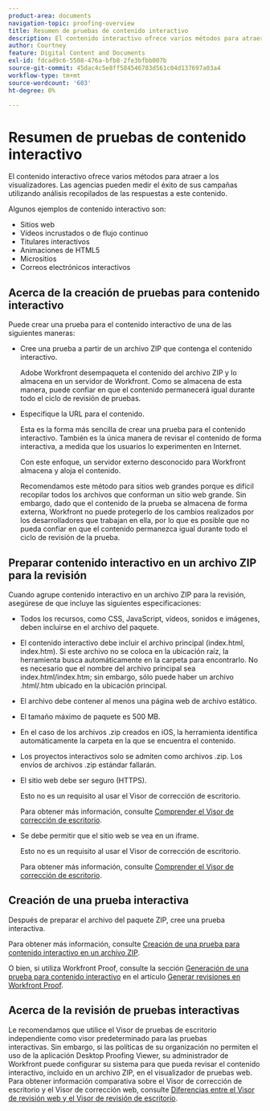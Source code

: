 ```yaml
---
product-area: documents
navigation-topic: proofing-overview
title: Resumen de pruebas de contenido interactivo
description: El contenido interactivo ofrece varios métodos para atraer a los visualizadores. Las agencias pueden medir el éxito de sus campañas utilizando análisis recopilados de las respuestas a este contenido.
author: Courtney
feature: Digital Content and Documents
exl-id: fdcad9c6-5508-476a-bfb8-2fe3bfbb007b
source-git-commit: 45dac4c5e8ff584546783d561c04d137697a03a4
workflow-type: tm+mt
source-wordcount: '603'
ht-degree: 0%

---
```


# Resumen de pruebas de contenido interactivo

<!-- Audited: 01/2024 -->

El contenido interactivo ofrece varios métodos para atraer a los visualizadores. Las agencias pueden medir el éxito de sus campañas utilizando análisis recopilados de las respuestas a este contenido.

Algunos ejemplos de contenido interactivo son:

* Sitios web
* Vídeos incrustados o de flujo continuo
* Titulares interactivos
* Animaciones de HTML5
* Micrositios
* Correos electrónicos interactivos

## Acerca de la creación de pruebas para contenido interactivo

Puede crear una prueba para el contenido interactivo de una de las siguientes maneras:

* Cree una prueba a partir de un archivo ZIP que contenga el contenido interactivo.

  Adobe Workfront desempaqueta el contenido del archivo ZIP y lo almacena en un servidor de Workfront. Como se almacena de esta manera, puede confiar en que el contenido permanecerá igual durante todo el ciclo de revisión de pruebas.

* Especifique la URL para el contenido.

  Esta es la forma más sencilla de crear una prueba para el contenido interactivo. También es la única manera de revisar el contenido de forma interactiva, a medida que los usuarios lo experimenten en Internet.

  Con este enfoque, un servidor externo desconocido para Workfront almacena y aloja el contenido.

  Recomendamos este método para sitios web grandes porque es difícil recopilar todos los archivos que conforman un sitio web grande. Sin embargo, dado que el contenido de la prueba se almacena de forma externa, Workfront no puede protegerlo de los cambios realizados por los desarrolladores que trabajan en ella, por lo que es posible que no pueda confiar en que el contenido permanezca igual durante todo el ciclo de revisión de la prueba.

## Preparar contenido interactivo en un archivo ZIP para la revisión

Cuando agrupe contenido interactivo en un archivo ZIP para la revisión, asegúrese de que incluye las siguientes especificaciones:

* Todos los recursos, como CSS, JavaScript, vídeos, sonidos e imágenes, deben incluirse en el archivo del paquete.
* El contenido interactivo debe incluir el archivo principal (index.html, index.htm). Si este archivo no se coloca en la ubicación raíz, la herramienta busca automáticamente en la carpeta para encontrarlo. No es necesario que el nombre del archivo principal sea index.html/index.htm; sin embargo, sólo puede haber un archivo .html/.htm ubicado en la ubicación principal.
* El archivo debe contener al menos una página web de archivo estático.
* El tamaño máximo de paquete es 500 MB.
* En el caso de los archivos .zip creados en iOS, la herramienta identifica automáticamente la carpeta en la que se encuentra el contenido.
* Los proyectos interactivos solo se admiten como archivos .zip. Los envíos de archivos .zip estándar fallarán.
* El sitio web debe ser seguro (HTTPS).

  Esto no es un requisito al usar el Visor de corrección de escritorio.

  Para obtener más información, consulte [Comprender el Visor de corrección de escritorio](../../../workfront-proof/wp-work-proofsfiles/review-proofs-dpv/destop-proofing-viewer.md).

* Se debe permitir que el sitio web se vea en un iframe.

  Esto no es un requisito al usar el Visor de corrección de escritorio.

  Para obtener más información, consulte [Comprender el Visor de corrección de escritorio](../../../workfront-proof/wp-work-proofsfiles/review-proofs-dpv/destop-proofing-viewer.md).

## Creación de una prueba interactiva

Después de preparar el archivo del paquete ZIP, cree una prueba interactiva.

Para obtener más información, consulte [Creación de una prueba para contenido interactivo en un archivo ZIP](../../../review-and-approve-work/proofing/creating-proofs-within-workfront/generate-proof-interactive-content-.md).

O bien, si utiliza Workfront Proof, consulte la sección [Generación de una prueba para contenido interactivo](../../../workfront-proof/wp-work-proofsfiles/create-proofs-and-files/generate-proofs.md#generate-a-proof-for-interactive-content) en el artículo [Generar revisiones en Workfront Proof](../../../workfront-proof/wp-work-proofsfiles/create-proofs-and-files/generate-proofs.md).

## Acerca de la revisión de pruebas interactivas

Le recomendamos que utilice el Visor de pruebas de escritorio independiente como visor predeterminado para las pruebas interactivas. Sin embargo, si las políticas de su organización no permiten el uso de la aplicación Desktop Proofing Viewer, su administrador de Workfront puede configurar su sistema para que pueda revisar el contenido interactivo, incluido en un archivo ZIP, en el visualizador de pruebas web. Para obtener información comparativa sobre el Visor de corrección de escritorio y el Visor de corrección web, consulte [Diferencias entre el Visor de revisión web y el Visor de revisión de escritorio](../../../review-and-approve-work/proofing/proofing-overview/understand-differences-between-web-viewer.md).
